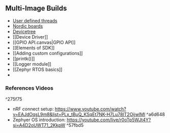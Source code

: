 ## Multi-Image Builds
- [User defined threads](User%20defined%20threads.md)
- [Nordic boards](Build%20config.md)
- [Devicetree](Devicetree.md)
- [[Device Driver]]
- [[GPIO API.canvas|GPIO API]]
- [[Elements of SDK]]
- [[Adding custom configurations]]
- [[printk()]]
- [[Logger module]]
- [[Zephyr RTOS basics]]
- 
### References Videos

^275f75

- nRF connect setup: https://www.youtube.com/watch?v=EAJdOqsL9m8&list=PLx_tBuQ_KSqEt7NK-H7Lu78lT2OijwIMl  ^a6d648
- Zephyer OS introduction: https://youtube.com/live/r0oTp5WJt4Y?si=A4D2oUWT71_2KkpW ^57fbd5